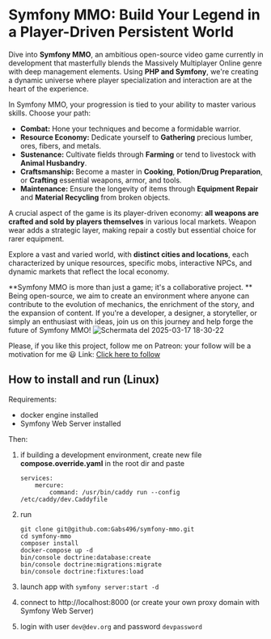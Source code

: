 # Symfony MMO: Build Your Legend in a Player-Driven Persistent World

Dive into **Symfony MMO**, an ambitious open-source video game currently in development that masterfully blends the Massively Multiplayer Online genre with deep management elements. Using **PHP and Symfony**, we're creating a dynamic universe where player specialization and interaction are at the heart of the experience.

In Symfony MMO, your progression is tied to your ability to master various skills. Choose your path:

-   **Combat:** Hone your techniques and become a formidable warrior.
-   **Resource Economy:** Dedicate yourself to **Gathering** precious lumber, ores, fibers, and metals.
-   **Sustenance:** Cultivate fields through **Farming** or tend to livestock with **Animal Husbandry**.
-   **Craftsmanship:** Become a master in **Cooking**, **Potion/Drug Preparation**, or **Crafting** essential weapons, armor, and tools.
-   **Maintenance:** Ensure the longevity of items through **Equipment Repair** and **Material Recycling** from broken objects.

A crucial aspect of the game is its player-driven economy: **all weapons are crafted and sold by players themselves** in various local markets. Weapon wear adds a strategic layer, making repair a costly but essential choice for rarer equipment.

Explore a vast and varied world, with **distinct cities and locations**, each characterized by unique resources, specific mobs, interactive NPCs, and dynamic markets that reflect the local economy.

**Symfony MMO is more than just a game; it's a collaborative project.
** Being open-source, we aim to create an environment where anyone can contribute to the evolution of mechanics, the enrichment of the story, and the expansion of content. If you're a developer, a designer, a storyteller, or simply an enthusiast with ideas, join us on this journey and help forge the future of Symfony MMO!
![Schermata del 2025-03-17 18-30-22](https://github.com/user-attachments/assets/7a9e7420-128a-4869-93c8-f298ba6829bc)

Please, if you like this project, follow me on Patreon: your follow will be a motivation for me 😃
Link: [Click here to follow](https://patreon.com/user?u=99509619)

## How to install and run (Linux)

Requirements:

- docker engine installed
- Symfony Web Server installed

Then:

1. if building a development environment, create new file **compose.override.yaml** in the root dir and paste
    ```
    services:
        mercure:
            command: /usr/bin/caddy run --config /etc/caddy/dev.Caddyfile
    ```

2. run

    ```
    git clone git@github.com:Gabs496/symfony-mmo.git
    cd symfony-mmo
    composer install
    docker-compose up -d
    bin/console doctrine:database:create
    bin/console doctrine:migrations:migrate
    bin/console doctrine:fixtures:load
    ```
3. launch app with `symfony server:start -d`
4. connect to http://localhost:8000 (or create your own proxy domain with Symfony Web Server)
5. login with user `dev@dev.org` and password `devpassword`